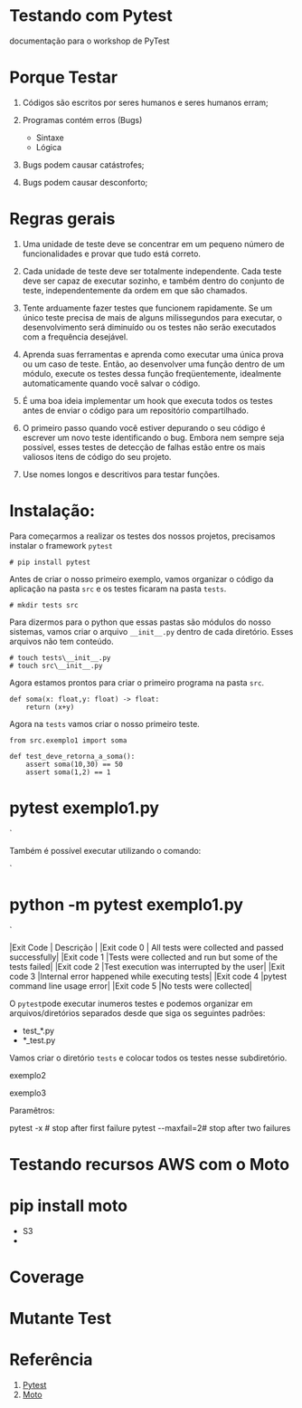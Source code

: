 # Testando com Pytest

documentação para o workshop de PyTest

# Porque Testar

1. Códigos são escritos por seres humanos e seres humanos erram;

2. Programas contém erros (Bugs)
    - Sintaxe
    - Lógica

3. Bugs podem causar catástrofes;

4. Bugs podem causar desconforto;


# Regras gerais

1. Uma unidade de teste deve se concentrar em um pequeno número de funcionalidades e provar que tudo está correto.

2. Cada unidade de teste deve ser totalmente independente. Cada teste deve ser capaz de executar sozinho, e também dentro do conjunto de teste, independentemente da ordem em que são chamados. 

3. Tente arduamente fazer testes que funcionem rapidamente. Se um único teste precisa de mais de alguns milissegundos para executar, o desenvolvimento será diminuído ou os testes não serão executados com a frequência desejável.

4. Aprenda suas ferramentas e aprenda como executar uma única prova ou um caso de teste. Então, ao desenvolver uma função dentro de um módulo, execute os testes dessa função freqüentemente, idealmente automaticamente quando você salvar o código.

5. É uma boa ideia implementar um hook que executa todos os testes antes de enviar o código para um repositório compartilhado.

6. O primeiro passo quando você estiver depurando o seu código é escrever um novo teste identificando o bug. Embora nem sempre seja possível, esses testes de detecção de falhas estão entre os mais valiosos itens de código do seu projeto.

7. Use nomes longos e descritivos para testar funções. 


# Instalação:

Para começarmos a realizar os testes dos nossos projetos, precisamos instalar o framework `pytest`

```
# pip install pytest
```

Antes de criar o nosso primeiro exemplo, vamos organizar o código da aplicação na pasta `src` e os testes ficaram na pasta `tests`.

```
# mkdir tests src
```

Para dizermos para o python que essas pastas são módulos do nosso sistemas, vamos criar o arquivo `__init__.py` dentro de cada diretório. Esses arquivos não tem conteúdo.

```
# touch tests\__init__.py
# touch src\__init__.py
```

Agora estamos prontos para criar o primeiro programa na pasta `src`. 

```
def soma(x: float,y: float) -> float:
    return (x+y)
```

Agora na `tests` vamos criar o nosso primeiro teste.

```
from src.exemplo1 import soma

def test_deve_retorna_a_soma():
    assert soma(10,30) == 50
    assert soma(1,2) == 1

```

# pytest exemplo1.py
`

Também é possível executar utilizando o comando:

`
# python -m pytest exemplo1.py
`

|Exit Code | Descrição |
|Exit code 0 | All tests were collected and passed successfully|
|Exit code 1 |Tests were collected and run but some of the tests failed|
|Exit code 2 |Test execution was interrupted by the user|
|Exit code 3 |Internal error happened while executing tests|
|Exit code 4 |pytest command line usage error|
|Exit code 5 |No tests were collected|


O `pytest`pode executar inumeros testes e podemos organizar em arquivos/diretórios separados desde que siga os seguintes padrões:

* test_*.py
* *_test.py

Vamos criar o diretório `tests` e colocar todos os testes nesse subdiretório.

exemplo2

exemplo3


Paramêtros:

pytest -x   # stop after first failure
pytest --maxfail=2# stop after two failures


# Testando recursos AWS com o Moto

# pip install moto

* S3
* 

# Coverage


# Mutante Test

# Referência
1. [Pytest](https://docs.pytest.org/_/downloads/en/3.4.2/pdf/ )
2. [Moto](https://github.com/spulec/moto)